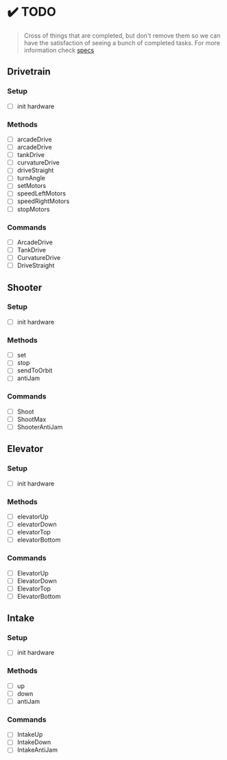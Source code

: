 # ✔️ TODO
> Cross of things that are completed, but don't remove them so we can have the satisfaction of seeing a bunch of completed tasks. For more information check [specs](https://github.com/Team-Optix-3749/Team3749-2021/blob/main/docs/specs.md)

## Drivetrain
### Setup
- [ ] init hardware
### Methods
- [ ] arcadeDrive
- [ ] arcadeDrive
- [ ] tankDrive
- [ ] curvatureDrive
- [ ] driveStraight
- [ ] turnAngle
- [ ] setMotors
- [ ] speedLeftMotors
- [ ] speedRightMotors
- [ ] stopMotors
### Commands
- [ ] ArcadeDrive
- [ ] TankDrive
- [ ] CurvatureDrive
- [ ] DriveStraight
## Shooter
### Setup
- [ ] init hardware
### Methods
- [ ] set
- [ ] stop
- [ ] sendToOrbit
- [ ] antiJam
### Commands
- [ ] Shoot
- [ ] ShootMax
- [ ] ShooterAntiJam
## Elevator
### Setup
- [ ] init hardware
### Methods
- [ ] elevatorUp
- [ ] elevatorDown
- [ ] elevatorTop
- [ ] elevatorBottom
### Commands
- [ ] ElevatorUp
- [ ] ElevatorDown
- [ ] ElevatorTop
- [ ] ElevatorBottom
## Intake
### Setup
- [ ] init hardware
### Methods
- [ ] up
- [ ] down
- [ ] antiJam
### Commands
- [ ] IntakeUp
- [ ] IntakeDown
- [ ] IntakeAntiJam
